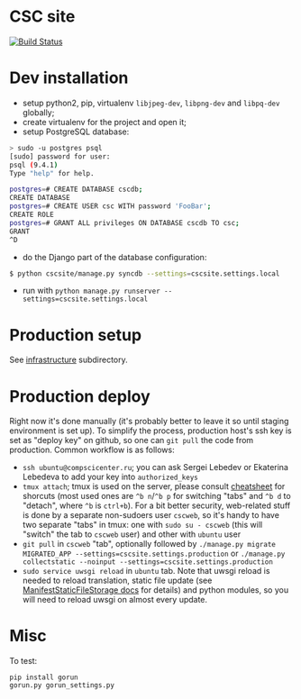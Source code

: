 CSC site
========

[![Build Status](https://magnum.travis-ci.com/cscenter/site.svg?token=xBAa4nJZ4qY7pPgbqyTE&branch=master)](https://magnum.travis-ci.com/cscenter/site)

Dev installation
================

* setup python2, pip, virtualenv `libjpeg-dev`, `libpng-dev` and `libpq-dev` globally;
* create virtualenv for the project and open it;
* setup PostgreSQL database:

```bash
> sudo -u postgres psql
[sudo] password for user:
psql (9.4.1)
Type "help" for help.

postgres=# CREATE DATABASE cscdb;
CREATE DATABASE
postgres=# CREATE USER csc WITH password 'FooBar';
CREATE ROLE
postgres=# GRANT ALL privileges ON DATABASE cscdb TO csc;
GRANT
^D
```

* do the Django part of the database configuration:

```bash
$ python cscsite/manage.py syncdb --settings=cscsite.settings.local
```

* run with `python manage.py runserver --settings=cscsite.settings.local`


Production setup
===============

See [infrastructure](https://github.com/cscenter/site/tree/master/infrastructure) subdirectory.


Production deploy
=================

Right now it's done manually (it's probably better to leave it so until staging
environment is set up). To simplify the process, production host's ssh key is
set as "deploy key" on github, so one can `git pull` the code from
production. Common workflow is as follows:

* `ssh ubuntu@compscicenter.ru`; you can ask Sergei Lebedev or Ekaterina
Lebedeva to add your key into `authorized_keys`
* `tmux attach`; tmux is used on the server, please consult
[cheatsheet](http://www.dayid.org/os/notes/tm.html) for shorcuts (most used ones
are `^b n`/`^b p` for switching "tabs" and `^b d` to "detach", where `^b` is
`ctrl+b`). For a bit better security, web-related stuff is done by a separate
non-sudoers user `cscweb`, so it's handy to have two separate "tabs" in tmux:
one with `sudo su - cscweb` (this will "switch" the tab to `cscweb` user) and
other with `ubuntu` user
* `git pull` in `cscweb` "tab", optionally followed by `./manage.py migrate
MIGRATED_APP --settings=cscsite.settings.production` or `./manage.py
collectstatic --noinput --settings=cscsite.settings.production`
* `sudo service uwsgi reload` in `ubuntu` tab. Note that uwsgi reload is needed
to reload translation, static file update (see
[ManifestStaticFileStorage docs](https://docs.djangoproject.com/en/1.7/ref/contrib/staticfiles/#django.contrib.staticfiles.storage.ManifestStaticFilesStorage)
for details) and python modules, so you will need to reload uwsgi on almost
every update.


Misc
====

To test:

```
pip install gorun
gorun.py gorun_settings.py
```
